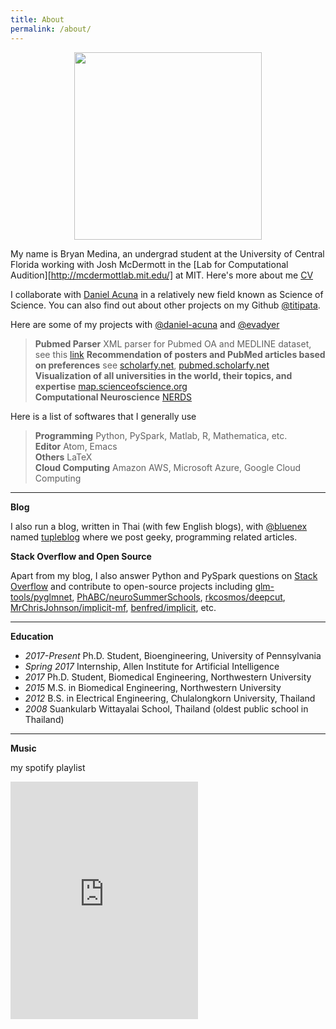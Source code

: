 ```yaml
---
title: About
permalink: /about/
---
```



<figure><center>
  <img width="300" src="/images/bryan.png" data-action="zoom"/>
</center></figure>


My name is Bryan Medina, an undergrad student at the University of Central Florida working with Josh McDermott in the [Lab for Computational Audition][http://mcdermottlab.mit.edu/] at MIT.
Here's more about me [CV](http://titipata.github.io/images/pdf/bjm_cv.pdf)


I collaborate with [Daniel Acuna](http://www.scienceofscience.org/) in a relatively new field known as Science of Science.
You can also find out about other projects on my Github [@titipata](https://github.com/titipata).


Here are some of my projects with [@daniel-acuna](https://github.com/daniel-acuna) and [@evadyer](https://github.com/evadyer)

> **Pubmed Parser** XML parser for Pubmed OA and MEDLINE dataset,
see this [link](https://github.com/titipata/pubmed_parser)
> **Recommendation of posters and PubMed articles based on preferences** see
[scholarfy.net](http://www.scholarfy.net/), [pubmed.scholarfy.net](http://pubmed.scholarfy.net/) <br>
> **Visualization of all universities in the world, their topics, and expertise** [map.scienceofscience.org](http://map.scienceofscience.org/) <br>
> **Computational Neuroscience** [NERDS](https://github.com/KordingLab/nerds)


Here is a list of softwares that I generally use

> **Programming** Python, PySpark, Matlab, R, Mathematica, etc. <br>
> **Editor** Atom, Emacs <br>
> **Others** LaTeX <br>
> **Cloud Computing** Amazon AWS, Microsoft Azure, Google Cloud Computing

<hr>

**Blog**

I also run a blog, written in Thai (with few English blogs), with
[@bluenex](https://github.com/bluenex) named [tupleblog](http://tupleblog.github.io/)
where we post geeky, programming related articles.

**Stack Overflow and Open Source**

Apart from my blog, I also answer Python and PySpark questions
on [Stack Overflow](http://stackoverflow.com/users/3626961/titipata) and
contribute to open-source projects including [glm-tools/pyglmnet](https://github.com/glm-tools/pyglmnet), [PhABC/neuroSummerSchools](https://github.com/PhABC/neuroSummerSchools),
[rkcosmos/deepcut](https://github.com/rkcosmos/deepcut),
[MrChrisJohnson/implicit-mf](https://github.com/MrChrisJohnson/implicit-mf),
[benfred/implicit](https://github.com/benfred/implicit), etc.


<hr>

**Education**

<ul>
  <li><i>2017-Present</i> Ph.D. Student, Bioengineering, University of Pennsylvania</li>
  <li><i>Spring 2017</i> Internship, Allen Institute for Artificial Intelligence</li>
  <li><i>2017</i> Ph.D. Student, Biomedical Engineering, Northwestern University</li>
  <li><i>2015</i> M.S. in Biomedical Engineering, Northwestern University</li>
  <li><i>2012</i> B.S. in Electrical Engineering, Chulalongkorn University, Thailand</li>
  <li><i>2008</i> Suankularb Wittayalai School, Thailand (oldest public school in Thailand) </li>
</ul>

<hr>

**Music**

my spotify playlist

<iframe src="https://embed.spotify.com/?uri=spotify%3Auser%3A12126213435%3Aplaylist%3A3icwK1ctAWJAIGLjl5QcVl" width="300" height="380" frameborder="0" allowtransparency="true"></iframe>
